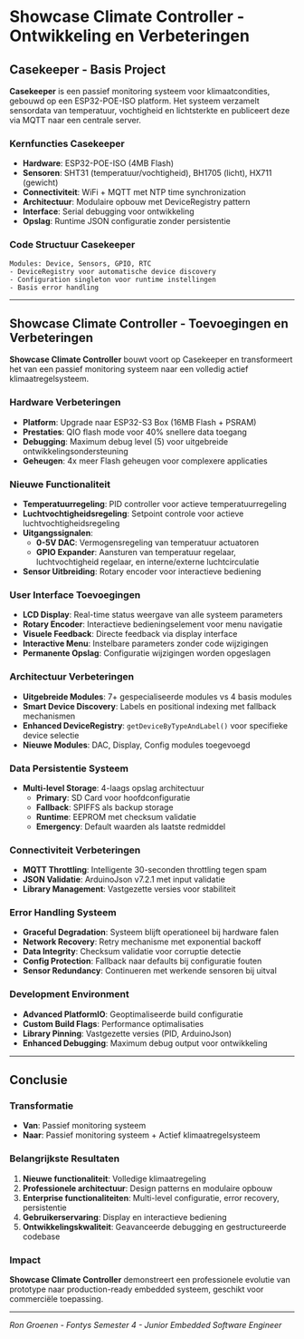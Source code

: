 # Showcase Climate Controller - Ontwikkeling en Verbeteringen

## Casekeeper - Basis Project

**Casekeeper** is een passief monitoring systeem voor klimaatcondities, gebouwd op een ESP32-POE-ISO platform. Het systeem verzamelt sensordata van temperatuur, vochtigheid en lichtsterkte en publiceert deze via MQTT naar een centrale server.

### Kernfuncties Casekeeper
- **Hardware**: ESP32-POE-ISO (4MB Flash)
- **Sensoren**: SHT31 (temperatuur/vochtigheid), BH1705 (licht), HX711 (gewicht)
- **Connectiviteit**: WiFi + MQTT met NTP time synchronization
- **Architectuur**: Modulaire opbouw met DeviceRegistry pattern
- **Interface**: Serial debugging voor ontwikkeling
- **Opslag**: Runtime JSON configuratie zonder persistentie

### Code Structuur Casekeeper
```
Modules: Device, Sensors, GPIO, RTC
- DeviceRegistry voor automatische device discovery
- Configuration singleton voor runtime instellingen
- Basis error handling
```

---

## Showcase Climate Controller - Toevoegingen en Verbeteringen

**Showcase Climate Controller** bouwt voort op Casekeeper en transformeert het van een passief monitoring systeem naar een volledig actief klimaatregelsysteem.

### Hardware Verbeteringen
- **Platform**: Upgrade naar ESP32-S3 Box (16MB Flash + PSRAM)
- **Prestaties**: QIO flash mode voor 40% snellere data toegang
- **Debugging**: Maximum debug level (5) voor uitgebreide ontwikkelingsondersteuning
- **Geheugen**: 4x meer Flash geheugen voor complexere applicaties

### Nieuwe Functionaliteit
- **Temperatuurregeling**: PID controller voor actieve temperatuurregeling
- **Luchtvochtigheidsregeling**: Setpoint controle voor actieve luchtvochtigheidsregeling
- **Uitgangssignalen**: 
  - **0-5V DAC**: Vermogensregeling van temperatuur actuatoren
  - **GPIO Expander**: Aansturen van temperatuur regelaar, luchtvochtigheid regelaar, en interne/externe luchtcirculatie
- **Sensor Uitbreiding**: Rotary encoder voor interactieve bediening

### User Interface Toevoegingen
- **LCD Display**: Real-time status weergave van alle systeem parameters
- **Rotary Encoder**: Interactieve bedieningselement voor menu navigatie
- **Visuele Feedback**: Directe feedback via display interface
- **Interactive Menu**: Instelbare parameters zonder code wijzigingen
- **Permanente Opslag**: Configuratie wijzigingen worden opgeslagen

### Architectuur Verbeteringen
- **Uitgebreide Modules**: 7+ gespecialiseerde modules vs 4 basis modules
- **Smart Device Discovery**: Labels en positional indexing met fallback mechanismen
- **Enhanced DeviceRegistry**: `getDeviceByTypeAndLabel()` voor specifieke device selectie
- **Nieuwe Modules**: DAC, Display, Config modules toegevoegd

### Data Persistentie Systeem
- **Multi-level Storage**: 4-laags opslag architectuur
  - **Primary**: SD Card voor hoofdconfiguratie
  - **Fallback**: SPIFFS als backup storage
  - **Runtime**: EEPROM met checksum validatie
  - **Emergency**: Default waarden als laatste redmiddel

### Connectiviteit Verbeteringen
- **MQTT Throttling**: Intelligente 30-seconden throttling tegen spam
- **JSON Validatie**: ArduinoJson v7.2.1 met input validatie
- **Library Management**: Vastgezette versies voor stabiliteit

### Error Handling Systeem
- **Graceful Degradation**: Systeem blijft operationeel bij hardware falen
- **Network Recovery**: Retry mechanisme met exponential backoff
- **Data Integrity**: Checksum validatie voor corruptie detectie
- **Config Protection**: Fallback naar defaults bij configuratie fouten
- **Sensor Redundancy**: Continueren met werkende sensoren bij uitval

### Development Environment
- **Advanced PlatformIO**: Geoptimaliseerde build configuratie
- **Custom Build Flags**: Performance optimalisaties
- **Library Pinning**: Vastgezette versies (PID, ArduinoJson)
- **Enhanced Debugging**: Maximum debug output voor ontwikkeling

---

## Conclusie

### Transformatie
- **Van**: Passief monitoring systeem
- **Naar**: Passief monitoring systeem + Actief klimaatregelsysteem

### Belangrijkste Resultaten
1. **Nieuwe functionaliteit**: Volledige klimaatregeling
2. **Professionele architectuur**: Design patterns en modulaire opbouw
3. **Enterprise functionaliteiten**: Multi-level configuratie, error recovery, persistentie
4. **Gebruikerservaring**: Display en interactieve bediening
5. **Ontwikkelingskwaliteit**: Geavanceerde debugging en gestructureerde codebase

### Impact
**Showcase Climate Controller** demonstreert een professionele evolutie van prototype naar production-ready embedded systeem, geschikt voor commerciële toepassing.

---

*Ron Groenen - Fontys Semester 4 - Junior Embedded Software Engineer*
